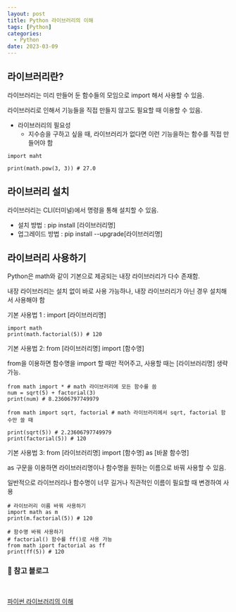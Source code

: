 ```yaml
---
layout: post
title: Python 라이브러리의 이해
tags: [Python]
categories:
  - Python
date: 2023-03-09
---
```


## 라이브러리란?

라이브러리는 미리 만들어 둔 함수들의 모임으로 import 해서 사용할 수 있음.

라이브러리로 인해서 기능들을 직접 만들지 않고도 필요할 때 이용할 수 있음.

- 라이브러리의 필요성
  - 지수승을 구하고 싶을 때, 라이브러리가 없다면 이런 기능을하는 함수를 직접 만들어야 함

```
import maht

print(math.pow(3, 3)) # 27.0
```

## 라이브러리 설치

라이브러리는 CLI(터미널)에서 명령을 통해 설치할 수 있음.

- 설치 방법 : pip install [라이브러리명]
- 업그레이드 방법 : pip install --upgrade[라이브러리명]

## 라이브러리 사용하기

Python은 math와 같이 기본으로 제공되는 내장 라이브러리가 다수 존재함.

내장 라이브러리는 설치 없이 바로 사용 가능하나, 내장 라이브러리가 아닌 경우 설치해서 사용해야 함

기본 사용법 1 : import [라이브러리명]

```
import math
print(math.factorial(5)) # 120
```

기본 사용법 2: from [라이브러리명] import [함수명]

from을 이용하면 함수명을 import 할 때만 적어주고, 사용할 때는 [라이브러리명] 생략 가능.

```
from math import * # math 라이브러리에 모든 함수를 씀
num = sqrt(5) + factorial(3)
print(num) # 8.23606797749979

from math import sqrt, factorial # math 라이브러리에서 sqrt, factorial 함수만 쓸 때

print(sqrt(5)) # 2.23606797749979
print(factorial(5)) # 120
```

기본 사용법 3: from [라이브러리명] import [함수명] as [바꿀 함수명]

as 구문을 이용하면 라이브러리명이나 함수명을 원하는 이름으로 바꿔 사용할 수 있음.

일반적으로 라이브러리나 함수명이 너무 길거나 직관적인 이름이 필요할 때 변경하여 사용

```
# 라이브러리 이름 바꿔 사용하기
import math as m
print(m.factorial(5)) # 120

# 함수명 바꿔 사용하기
# factorial() 함수를 ff()로 사용 가능
from math iport factorial as ff
print(ff(5)) # 120
```

### 📌 참고 블로그

<br>

[파이썬 라이브러리의 이해](https://velog.io/@jewon119/01.Python-%EA%B8%B0%EC%B4%88-%EB%9D%BC%EC%9D%B4%EB%B8%8C%EB%9F%AC%EB%A6%AC-%EC%9D%B4%ED%95%B4)
